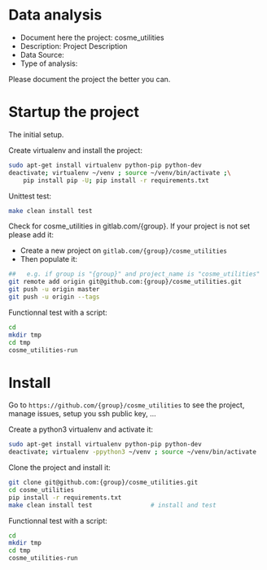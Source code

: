 # Data analysis
- Document here the project: cosme_utilities
- Description: Project Description
- Data Source:
- Type of analysis:

Please document the project the better you can.

# Startup the project

The initial setup.

Create virtualenv and install the project:
```bash
sudo apt-get install virtualenv python-pip python-dev
deactivate; virtualenv ~/venv ; source ~/venv/bin/activate ;\
    pip install pip -U; pip install -r requirements.txt
```

Unittest test:
```bash
make clean install test
```

Check for cosme_utilities in gitlab.com/{group}.
If your project is not set please add it:

- Create a new project on `gitlab.com/{group}/cosme_utilities`
- Then populate it:

```bash
##   e.g. if group is "{group}" and project_name is "cosme_utilities"
git remote add origin git@github.com:{group}/cosme_utilities.git
git push -u origin master
git push -u origin --tags
```

Functionnal test with a script:

```bash
cd
mkdir tmp
cd tmp
cosme_utilities-run
```

# Install

Go to `https://github.com/{group}/cosme_utilities` to see the project, manage issues,
setup you ssh public key, ...

Create a python3 virtualenv and activate it:

```bash
sudo apt-get install virtualenv python-pip python-dev
deactivate; virtualenv -ppython3 ~/venv ; source ~/venv/bin/activate
```

Clone the project and install it:

```bash
git clone git@github.com:{group}/cosme_utilities.git
cd cosme_utilities
pip install -r requirements.txt
make clean install test                # install and test
```
Functionnal test with a script:

```bash
cd
mkdir tmp
cd tmp
cosme_utilities-run
```
